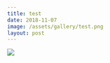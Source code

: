 ```yaml
---
title: test
date: 2018-11-07
image: /assets/gallery/test.png
layout: post
---
```

<div class='center'><img src='{{post.image}}'></div>